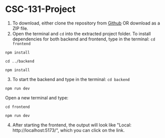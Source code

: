 # CSC-131-Project

1. To download, either clone the repository from [Github](https://github.com/blinkatl/CSC-131-Project) OR download as a ZIP file.
2. Open the terminal and ```cd``` into the extracted project folder. To install dependencies for both backend and frontend, type in the terminal:
```cd frontend```

```npm install```

```cd ../backend```

```npm install```

3. To start the backend and type in the terminal:
```cd backend```

```npm run dev```

Open a new terminal and type:

```cd frontend```

```npm run dev```

4. After starting the frontend, the output will look like "Local: http://localhost:5173/", which you can click on the link.